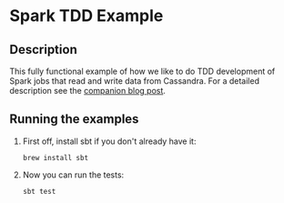 # Spark TDD Example

## Description

This fully functional example of how we like to do TDD development of Spark jobs that
read and write data from Cassandra. For a detailed description see the [companion
blog post](http://devs.womply.com/).

## Running the examples

1. First off, install sbt if you don't already have it:

   ```
   brew install sbt
   ```

2. Now you can run the tests:

   ```
   sbt test
   ```

